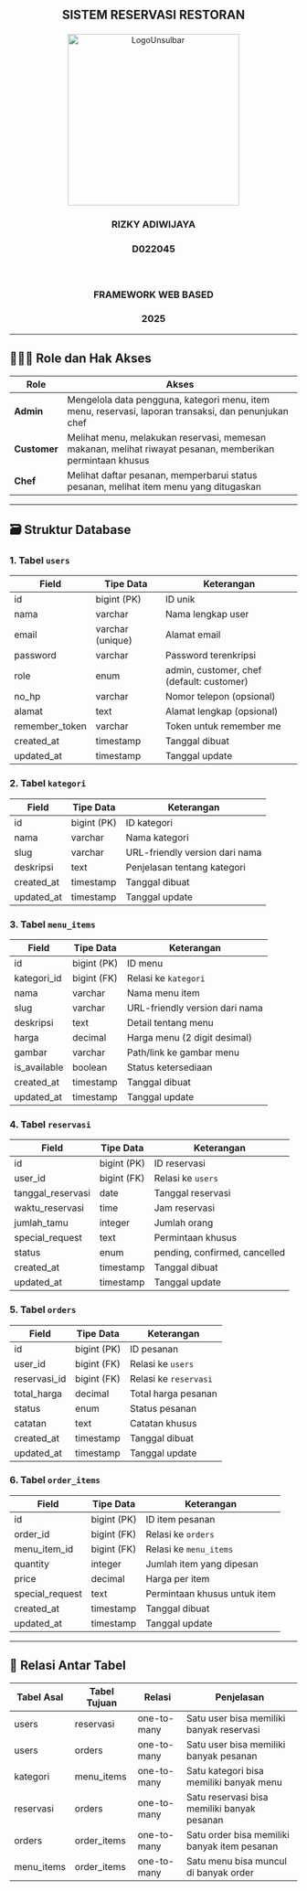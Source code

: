 ## <p align="center" style="margin-top: 0;">SISTEM RESERVASI RESTORAN</p>

<p align="center">
  <img src="/public/LogoUnsulbar.png" width="300" alt="LogoUnsulbar" />
</p>

### <p align="center">RIZKY ADIWIJAYA</p>

### <p align="center">D022045</p></br>

### <p align="center">FRAMEWORK WEB BASED</p>

### <p align="center">2025</p>

---

## 🧑‍🤝‍🧑 Role dan Hak Akses

| Role         | Akses                                                                              |
|--------------|-----------------------------------------------------------------------------------|
| **Admin**    | Mengelola data pengguna, kategori menu, item menu, reservasi, laporan transaksi, dan penunjukan chef |
| **Customer** | Melihat menu, melakukan reservasi, memesan makanan, melihat riwayat pesanan, memberikan permintaan khusus |
| **Chef**     | Melihat daftar pesanan, memperbarui status pesanan, melihat item menu yang ditugaskan |

---

## 🗃️ Struktur Database

### 1. Tabel `users`

| Field          | Tipe Data        | Keterangan                                |
|----------------|------------------|-------------------------------------------|
| id             | bigint (PK)      | ID unik                                   |
| nama           | varchar          | Nama lengkap user                         |
| email          | varchar (unique) | Alamat email                              |
| password       | varchar          | Password terenkripsi                      |
| role           | enum             | admin, customer, chef (default: customer) |
| no_hp          | varchar          | Nomor telepon (opsional)                  |
| alamat         | text             | Alamat lengkap (opsional)                 |
| remember_token | varchar          | Token untuk remember me                   |
| created_at     | timestamp        | Tanggal dibuat                            |
| updated_at     | timestamp        | Tanggal update                            |

### 2. Tabel `kategori`

| Field      | Tipe Data   | Keterangan                     |
|------------|-------------|--------------------------------|
| id         | bigint (PK) | ID kategori                    |
| nama       | varchar     | Nama kategori                  |
| slug       | varchar     | URL-friendly version dari nama |
| deskripsi  | text        | Penjelasan tentang kategori    |
| created_at | timestamp   | Tanggal dibuat                 |
| updated_at | timestamp   | Tanggal update                 |

### 3. Tabel `menu_items`

| Field        | Tipe Data   | Keterangan                     |
|--------------|-------------|--------------------------------|
| id           | bigint (PK) | ID menu                        |
| kategori_id  | bigint (FK) | Relasi ke `kategori`           |
| nama         | varchar     | Nama menu item                 |
| slug         | varchar     | URL-friendly version dari nama |
| deskripsi    | text        | Detail tentang menu            |
| harga        | decimal     | Harga menu (2 digit desimal)   |
| gambar       | varchar     | Path/link ke gambar menu       |
| is_available | boolean     | Status ketersediaan            |
| created_at   | timestamp   | Tanggal dibuat                 |
| updated_at   | timestamp   | Tanggal update                 |

### 4. Tabel `reservasi`

| Field            | Tipe Data   | Keterangan                     |
|------------------|-------------|--------------------------------|
| id               | bigint (PK) | ID reservasi                   |
| user_id          | bigint (FK) | Relasi ke `users`              |
| tanggal_reservasi| date        | Tanggal reservasi              |
| waktu_reservasi  | time        | Jam reservasi                  |
| jumlah_tamu      | integer     | Jumlah orang                   |
| special_request  | text        | Permintaan khusus              |
| status           | enum        | pending, confirmed, cancelled  |
| created_at       | timestamp   | Tanggal dibuat                 |
| updated_at       | timestamp   | Tanggal update                 |

### 5. Tabel `orders`

| Field        | Tipe Data   | Keterangan                     |
|--------------|-------------|--------------------------------|
| id           | bigint (PK) | ID pesanan                     |
| user_id      | bigint (FK) | Relasi ke `users`              |
| reservasi_id | bigint (FK) | Relasi ke `reservasi`          |
| total_harga  | decimal     | Total harga pesanan            |
| status       | enum        | Status pesanan                 |
| catatan      | text        | Catatan khusus                 |
| created_at   | timestamp   | Tanggal dibuat                 |
| updated_at   | timestamp   | Tanggal update                 |

### 6. Tabel `order_items`

| Field           | Tipe Data   | Keterangan                     |
|-----------------|-------------|--------------------------------|
| id              | bigint (PK) | ID item pesanan                |
| order_id        | bigint (FK) | Relasi ke `orders`             |
| menu_item_id    | bigint (FK) | Relasi ke `menu_items`         |
| quantity        | integer     | Jumlah item yang dipesan       |
| price           | decimal     | Harga per item                 |
| special_request | text        | Permintaan khusus untuk item   |
| created_at      | timestamp   | Tanggal dibuat                 |
| updated_at      | timestamp   | Tanggal update                 |

---

## 🔗 Relasi Antar Tabel

| Tabel Asal  | Tabel Tujuan | Relasi      | Penjelasan                                  |
|-------------|--------------|-------------|----------------------------------------------|
| users       | reservasi    | one-to-many | Satu user bisa memiliki banyak reservasi     |
| users       | orders       | one-to-many | Satu user bisa memiliki banyak pesanan       |
| kategori    | menu_items   | one-to-many | Satu kategori bisa memiliki banyak menu      |
| reservasi   | orders       | one-to-many | Satu reservasi bisa memiliki banyak pesanan  |
| orders      | order_items  | one-to-many | Satu order bisa memiliki banyak item pesanan |
| menu_items  | order_items  | one-to-many | Satu menu bisa muncul di banyak order        |
```
